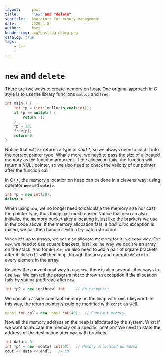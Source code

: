 ```yaml
---
layout:     post
title:      "new" and "delete"
subtitle:   Operators for memory management
date:       2020-4-8
author:     Navi
header-img: img/post-bg-debug.png
catalog: true
tags:
    - C++
    - 
---
```


# `new` and `delete`

There are two ways to create memory on heap. One original approach in C style is to use the library functions `malloc` and `free`:

```cpp
int main() {
    int *p = (int*)malloc(sizeof(int));
    if (p == nullptr) {
        return -1;
    }
    *p = 20;
    free(p);
    return 0;
}
```

Notice that `malloc` returns a type of *void \**, so we always need to cast it into the correct pointer type. What's more, we need to pass the size of allocated memory as the function argument. If the allocation fails, the function will return a NULL pointer, so we also need to check the validity of our pointer after the function call.

In C++, the memory allocation on heap can be done in a cleverer way: using operator **`new`** and **`delete`**.

```cpp
int *p = new int(20);
delete p;
```

When using `new`, we no longer need to calculate the memory size nor cast the pointer type, thus things get much easier. Notice that `new` can also initialize the memory bucket after allocating it, just like the brackets we use in the code above. If the memory allocation fails, a *bad_alloc* exception is raised, we can then handle it with a try-catch structure.

When it's up to arrays, we can also allocate memory for it in a easy way. For `new`, we need to use square brackets, just like the way we declare an array on the stack. And for `delete`, we also need to add a pair of square brackets after it. `delete[]` will then loop through the array and operate `delete` to every element in the array.

Besides the conventional way to use `new`, there is also several other ways to use `new`. We can tell the program not to throw an exception if the allocation fails by stating *(nothrow)* after `new`.

```cpp
int *p2 = new (nothrow) int;	// No exception
```

We can also assign constant memory on the heap with `const` keyword. In this way, the return pointer should be modified with `const` as well.

```cpp
const int *p3 = new const int(40);	// Constant memory
```

Now all the memory address on the heap is allocated by the system. What if we want to allocate the memory on a specific location?  We need to state the address of the destination after `new`, with brackets.

```cpp
int data = 0;
int *p4 = new (&data) int(50);	// Memory allocated on &data
cout << data << endl;	// 50
```

